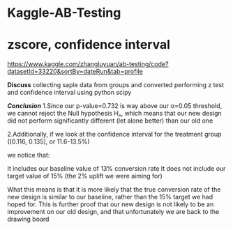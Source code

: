 # Kaggle-AB-Testing
# zscore, confidence interval

https://www.kaggle.com/zhangluyuan/ab-testing/code?datasetId=33220&sortBy=dateRun&tab=profile

**Discuss**
collecting saple data from groups and converted
performing z test and confidence interval using python scipy

***Conclusion***
1.Since our p-value=0.732 is way above our α=0.05 threshold, we cannot reject the Null hypothesis Hₒ, which means that our new design did not perform significantly different (let alone better) than our old one 

2.Additionally, if we look at the confidence interval for the treatment group ([0.116, 0.135], or 11.6-13.5%) 

we notice that:

It includes our baseline value of 13% conversion rate
It does not include our target value of 15% (the 2% uplift we were aiming for)

What this means is that it is more likely that the true conversion rate of the new design is similar to our baseline, rather than the 15% target we had hoped for. This is further proof that our new design is not likely to be an improvement on our old design, and that unfortunately we are back to the drawing board
